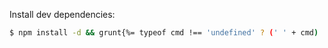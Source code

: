 Install dev dependencies:

```sh
$ npm install -d && grunt{%= typeof cmd !== 'undefined' ? (' ' + cmd) : '' %}
```